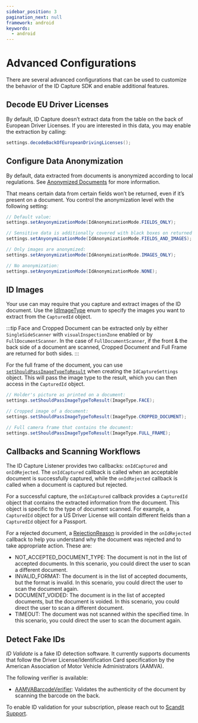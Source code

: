 ```yaml
---
sidebar_position: 3
pagination_next: null
framework: android
keywords:
  - android
---
```


# Advanced Configurations

There are several advanced configurations that can be used to customize the behavior of the ID Capture SDK and enable additional features.

## Decode EU Driver Licenses

By default, ID Capture doesn’t extract data from the table on the back of European Driver Licenses. If you are interested in this data, you may enable the extraction by calling:

```java
settings.decodeBackOfEuropeanDrivingLicenses();
```

## Configure Data Anonymization

By default, data extracted from documents is anonymized according to local regulations. See [Anonymized Documents](/sdks/android/id-capture/intro.md#anonymized-documents) for more information.

That means certain data from certain fields won’t be returned, even if it’s present on a document. You control the anonymization level with the following setting:

```java
// Default value:
settings.setAnyonymizationMode(IdAnonymizationMode.FIELDS_ONLY);

// Sensitive data is additionally covered with black boxes on returned images:
settings.setAnyonymizationMode(IdAnonymizationMode.FIELDS_AND_IMAGES);

// Only images are anonymized:
settings.setAnyonymizationMode(IdAnonymizationMode.IMAGES_ONLY);

// No anonymization:
settings.setAnyonymizationMode(IdAnonymizationMode.NONE);
```

## ID Images

Your use can may require that you capture and extract images of the ID document. Use the [IdImageType](https://docs.scandit.com/data-capture-sdk/android/id-capture/api/id-image-type.html#enum-scandit.datacapture.id.IdImageType) enum to specify the images you want to extract from the `CapturedId` object.

:::tip
Face and Cropped Document can be extracted only by either `SingleSideScanner` with `visualInspectionZone` enabled or by `FullDocumentScanner`.
In the case of `FullDocumentScanner`, if the front & the back side of a document are scanned, Cropped Document and Full Frame are returned for both sides.
:::

For the full frame of the document, you can use [`setShouldPassImageTypeToResult`](https://docs.scandit.com/data-capture-sdk/android/id-capture/api/id-capture-settings.html#method-scandit.datacapture.id.IdCaptureSettings.SetShouldPassImageTypeToResult) when creating the `IdCaptureSettings` object. This will pass the image type to the result, which you can then access in the `CapturedId` object.

```java
// Holder's picture as printed on a document:
settings.setShouldPassImageTypeToResult(ImageType.FACE);

// Cropped image of a document:
settings.setShouldPassImageTypeToResult(ImageType.CROPPED_DOCUMENT);

// Full camera frame that contains the document:
settings.setShouldPassImageTypeToResult(ImageType.FULL_FRAME);
```

## Callbacks and Scanning Workflows

The ID Capture Listener provides two callbacks: `onIdCaptured` and `onIdRejected`. The `onIdCaptured` callback is called when an acceptable document is successfully captured, while the `onIdRejected` callback is called when a document is captured but rejected.

For a successful capture, the `onIdCaptured` callback provides a `CapturedId` object that contains the extracted information from the document. This object is specific to the type of document scanned. For example, a `CapturedId` object for a US Driver License will contain different fields than a `CapturedId` object for a Passport.

For a rejected document, a [RejectionReason](https://docs.scandit.com/data-capture-sdk/android/id-capture/api/rejection-reason.html#enum-scandit.datacapture.id.RejectionReason) is provided in the `onIdRejected` callback to help you understand why the document was rejected and to take appropriate action. These are:

* NOT_ACCEPTED_DOCUMENT_TYPE: The document is not in the list of accepted documents. In this scenario, you could direct the user to scan a different document.
* INVALID_FORMAT: The document is in the list of accepted documents, but the format is invalid. In this scenario, you could direct the user to scan the document again.
* DOCUMENT_VOIDED: The document is in the list of accepted documents, but the document is voided. In this scenario, you could direct the user to scan a different document.
* TIMEOUT: The document was not scanned within the specified time. In this scenario, you could direct the user to scan the document again.

## Detect Fake IDs

*ID Validate* is a fake ID detection software. It currently supports documents that follow the Driver License/Identification Card specification by the American Association of Motor Vehicle Administrators (AAMVA).

The following verifier is available:

* [AAMVABarcodeVerifier](https://docs.scandit.com/data-capture-sdk/android/id-capture/api/aamva-barcode-verifier.html#class-scandit.datacapture.id.AamvaBarcodeVerifier): Validates the authenticity of the document by scanning the barcode on the back.

To enable ID validation for your subscription, please reach out to [Scandit Support](mailto:support@scandit.com).
